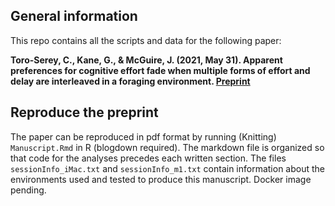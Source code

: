## General information
This repo contains all the scripts and data for the following paper: 

**Toro-Serey, C., Kane, G., & McGuire, J. (2021, May 31). Apparent preferences for cognitive effort fade when multiple forms of effort and delay are interleaved in a foraging environment. [Preprint](psyarxiv.com/5ygwh)**

## Reproduce the preprint

The paper can be reproduced in pdf format by running (Knitting) `Manuscript.Rmd` in R (blogdown required). The markdown file is organized so that code for the analyses precedes each written section. The files `sessionInfo_iMac.txt` and `sessionInfo_m1.txt` contain information about the environments used and tested to produce this manuscript. Docker image pending.

